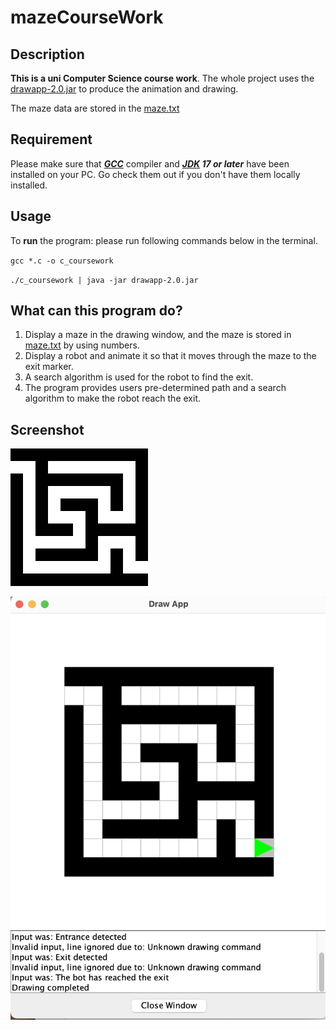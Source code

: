 # mazeCourseWork
## Description
**This is a uni Computer Science course work**.
The whole project uses the [drawapp-2.0.jar](./drawapp-2.0.jar "drawapp-2.0.jar") to produce the animation and drawing.

The maze data are stored in the [maze.txt](./maze.txt "maze.txt")
## Requirement
Please make sure that ***[GCC](https://gcc.gnu.org "GCC")*** compiler and ***[JDK](https://www.oracle.com/java/technologies/downloads/ "JDK") 17 or later*** have been installed on your PC. 
Go check them out if you don't have them locally installed.

## Usage


To **run** the program: please run following commands below in the terminal.

`gcc *.c -o c_coursework`

`./c_coursework | java -jar drawapp-2.0.jar`

## What can this program do?
1. Display a maze in the drawing window, and the maze is stored in [maze.txt](./maze.txt "maze.txt") by using numbers.
2. Display a robot and animate it so that it moves through the maze to the exit marker.
3. A search algorithm is used for the robot to find the exit.
4. The program provides users pre-determined path and a search algorithm to make the robot reach the exit.

## Screenshot
![The default maze](./maze1.png "The default maze")




![The actual screenshot](./maze2.png "The actual screenshot")









